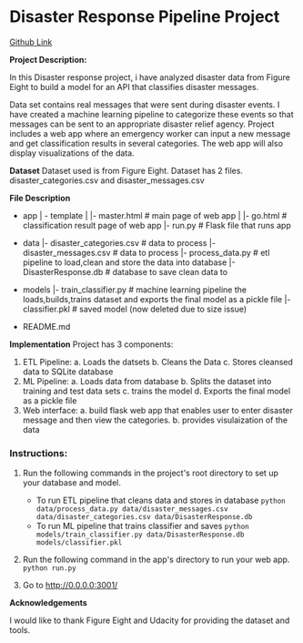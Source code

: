 # Disaster Response Pipeline Project

[Github Link](https://github.com/kishorek29att/kk_prj3.git)

**Project Description:**

In this Disaster response project, i have analyzed disaster data from Figure Eight to build a model 
for an API that classifies disaster messages.

Data set contains real messages that were sent during disaster events. I have created a machine learning pipeline 
to categorize these events so that messages can be sent to an appropriate disaster relief agency.
Project includes a web app where an emergency worker can input a new message and get classification results in 
several categories. The web app will also display visualizations of the data. 

**Dataset**
Dataset used is from Figure Eight. 
Dataset has 2 files. disaster_categories.csv and disaster_messages.csv

**File Description**
- app
| - template
| |- master.html  # main page of web app
| |- go.html  # classification result page of web app
|- run.py  # Flask file that runs app

- data
|- disaster_categories.csv  # data to process 
|- disaster_messages.csv  # data to process
|- process_data.py    #  etl pipeline to load,clean and store the data into database
|- DisasterResponse.db   # database to save clean data to

- models
|- train_classifier.py  # machine learning pipeline the loads,builds,trains dataset and exports the final model as a pickle file 
|- classifier.pkl  # saved model (now deleted due to size issue) 

- README.md

**Implementation**
Project has 3 components:
1. ETL Pipeline: a. Loads the datsets
                 b. Cleans the Data
                 c. Stores cleansed data to SQLite database
2. ML Pipeline:  a. Loads data from database
                 b. Splits the dataset into training and test data sets
                 c. trains the model
                 d. Exports the final model as a pickle file
3. Web interface: a. build flask web app that enables user to enter disaster message and then view the categories.
                  b. provides visulaization of the data

### Instructions:
1. Run the following commands in the project's root directory to set up your database and model.

    - To run ETL pipeline that cleans data and stores in database
        `python data/process_data.py data/disaster_messages.csv data/disaster_categories.csv data/DisasterResponse.db`
    - To run ML pipeline that trains classifier and saves
        `python models/train_classifier.py data/DisasterResponse.db models/classifier.pkl`

2. Run the following command in the app's directory to run your web app.
    `python run.py`

3. Go to http://0.0.0.0:3001/

**Acknowledgements**

I would like to thank Figure Eight and  Udacity for providing the dataset and tools.  


